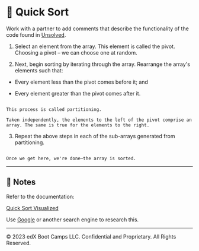 # 📐 Quick Sort

Work with a partner to add comments that describe the functionality of the code found in [Unsolved](./code-review).

1. Select an element from the array. This element is called the pivot. 
Choosing a pivot – we can choose one at random.

2. Next, begin sorting by iterating through the array. Rearrange the array's elements such that:

* Every element less than the pivot comes before it; and

* Every element greater than the pivot comes after it.

```This puts the pivot in the right place—i.e., this is where the pivot will appear when the array is finally sorted.

This process is called partitioning.

Taken independently, the elements to the left of the pivot comprise an array. The same is true for the elements to the right.
```

3. Repeat the above steps in each of the sub-arrays generated from partitioning.


```Since these sub-arrays get smaller with each iteration, we'll eventually try to sort arrays with one element.

Once we get here, we're done—the array is sorted.
```


---

## 📝 Notes

Refer to the documentation: 

[Quick Sort Visualized](https://www.hackerearth.com/practice/algorithms/sorting/quick-sort/visualize/)


Use [Google](https://www.google.com) or another search engine to research this.

---
© 2023 edX Boot Camps LLC. Confidential and Proprietary. All Rights Reserved.




